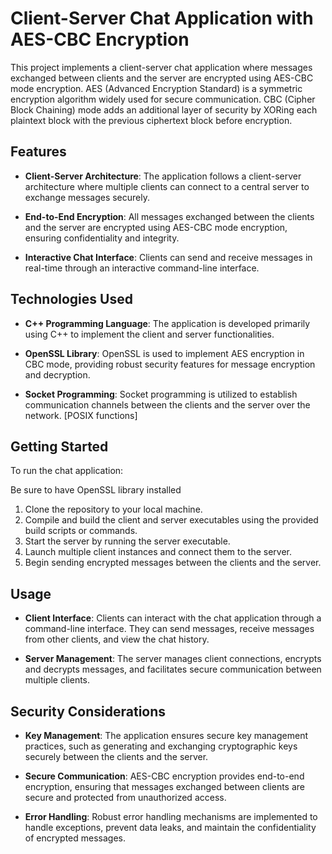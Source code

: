 # Client-Server Chat Application with AES-CBC Encryption

This project implements a client-server chat application where messages exchanged between clients and the server are encrypted using AES-CBC mode encryption. AES (Advanced Encryption Standard) is a symmetric encryption algorithm widely used for secure communication. CBC (Cipher Block Chaining) mode adds an additional layer of security by XORing each plaintext block with the previous ciphertext block before encryption.

## Features

- **Client-Server Architecture**: The application follows a client-server architecture where multiple clients can connect to a central server to exchange messages securely.
  
- **End-to-End Encryption**: All messages exchanged between the clients and the server are encrypted using AES-CBC mode encryption, ensuring confidentiality and integrity.

- **Interactive Chat Interface**: Clients can send and receive messages in real-time through an interactive command-line interface.

## Technologies Used

- **C++ Programming Language**: The application is developed primarily using C++ to implement the client and server functionalities.

- **OpenSSL Library**: OpenSSL is used to implement AES encryption in CBC mode, providing robust security features for message encryption and decryption.

- **Socket Programming**: Socket programming is utilized to establish communication channels between the clients and the server over the network. [POSIX functions]

## Getting Started

To run the chat application:

Be sure to have OpenSSL library installed

1. Clone the repository to your local machine.
2. Compile and build the client and server executables using the provided build scripts or commands.
3. Start the server by running the server executable.
4. Launch multiple client instances and connect them to the server.
5. Begin sending encrypted messages between the clients and the server.

## Usage

- **Client Interface**: Clients can interact with the chat application through a command-line interface. They can send messages, receive messages from other clients, and view the chat history.

- **Server Management**: The server manages client connections, encrypts and decrypts messages, and facilitates secure communication between multiple clients.

## Security Considerations

- **Key Management**: The application ensures secure key management practices, such as generating and exchanging cryptographic keys securely between the clients and the server.

- **Secure Communication**: AES-CBC encryption provides end-to-end encryption, ensuring that messages exchanged between clients are secure and protected from unauthorized access.

- **Error Handling**: Robust error handling mechanisms are implemented to handle exceptions, prevent data leaks, and maintain the confidentiality of encrypted messages.
